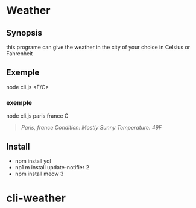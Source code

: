 # Weather

## Synopsis
this programe can give the weather in the city of your choice in Celsius or Fahrenheit

## Exemple

node cli.js <city> <country> <F/C>

### exemple 

node cli.js paris france C 

>*Paris, france
>Condition: Mostly Sunny
>Temperature: 49F*

## Install

* npm install yql 
* np1 m install update-notifier 2 
* npm install meow 3

# cli-weather
